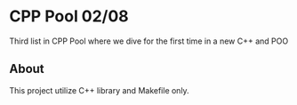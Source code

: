 # CPP Pool 02/08

Third list in CPP Pool where we dive for the first time in a new C++ and POO 

## About

This project utilize C++ library and Makefile only.
